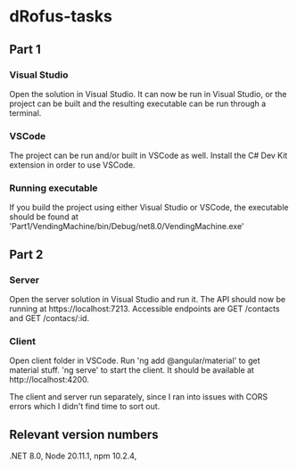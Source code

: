 # dRofus-tasks


## Part 1

### Visual Studio
Open the solution in Visual Studio. It can now be run in Visual Studio, or the project can be built and the resulting executable can be run through a terminal.

### VSCode
The project can be run and/or built in VSCode as well. Install the C# Dev Kit extension in order to use VSCode.

### Running executable
If you build the project using either Visual Studio or VSCode, the executable should be found at 'Part1/VendingMachine/bin/Debug/net8.0/VendingMachine.exe'


## Part 2

### Server
Open the server solution in Visual Studio and run it. The API should now be running at https://localhost:7213. 
Accessible endpoints are GET /contacts and GET /contacs/:id.

### Client
Open client folder in VSCode. Run 'ng add @angular/material' to get material stuff. 'ng serve' to start the client. It should be available at http://localhost:4200.

The client and server run separately, since I ran into issues with CORS errors which I didn't find time to sort out.


## Relevant version numbers
.NET 8.0, Node 20.11.1, npm 10.2.4, 